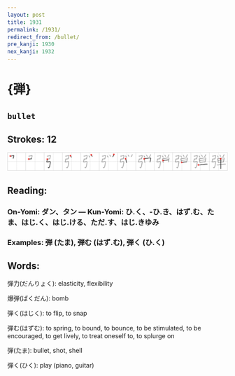 ```yaml
---
layout: post
title: 1931
permalink: /1931/
redirect_from: /bullet/
pre_kanji: 1930
nex_kanji: 1932
---
```


# {弾}

## `bullet`

## Strokes: 12

<div class="stroke"><img src="../images/E5BCBE.png" /></div>

## Reading:

### On-Yomi: ダン、タン &mdash; Kun-Yomi: ひ.く、-ひ.き、はず.む、たま、はじ.く、はじ.ける、ただ.す、はじ.きゆみ

### Examples: 弾 (たま), 弾む (はず.む), 弾く (ひ.く)

## Words:

弾力(だんりょく): elasticity, flexibility

爆弾(ばくだん): bomb

弾く(はじく): to flip, to snap

弾む(はずむ): to spring, to bound, to bounce, to be stimulated, to be encouraged, to get lively, to treat oneself to, to splurge on

弾(たま): bullet, shot, shell

弾く(ひく): play (piano, guitar)
